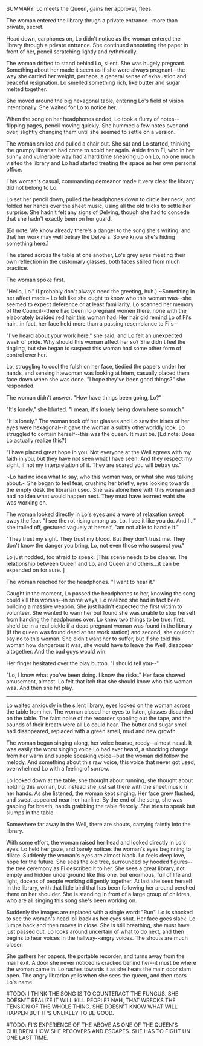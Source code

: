 SUMMARY: Lo meets the Queen, gains her approval, flees.

The woman entered the library thrugh a private entrance--more than private, secret. 

Head down, earphones on, Lo didn't notice as the woman entered the library through a private entrance. She continued annotating the paper in front of her, pencil scratching lightly and rythmically. 

The woman drifted to stand behind Lo, silent. She was hugely pregnant. Something about her made it seem as if she were always pregnant--the way she carried her weight, perhaps, a general sense of exhaustion and peaceful resignation.  Lo smelled something rich, like butter and sugar melted together. 

She moved around the big hexagonal table, entering Lo's field of vision intentionally. She waited for Lo to notice her. 

When the song on her headphones ended, Lo took a flurry of notes--flipping pages, pencil moving quickly. She hummed a few notes over and over, slightly changing them until she seemed to settle on a version. 

The woman smiled and pulled a chair out. She sat and Lo started, thinking the grumpy librarian had come to scold her again. Aside from Fi, who in her sunny and vulnerable way had a hard time sneaking up on Lo, no one much visited the library and Lo had started treating the space as her own personal office. 

This woman's casual, commanding demeanor made it very clear the library did not belong to Lo.

Lo set her pencil down, pulled the headphones down to circle her neck, and folded her hands over the sheet music, using all the old tricks to settle her surprise.  She hadn't felt any signs of Delving, though she had to concede that she hadn't exactly been on her guard.

[Ed note: We know already there's a danger to the song she's writing, and that her work may well betray the Delvers. So we know she's hiding something here.]

The stared across the table at one another, Lo's grey eyes meeting their own reflection in the customary glasses, both faces stilled from much practice.

The woman spoke first. 

"Hello, Lo." (I probably don't always need the greeting, huh.) ~Something in her affect made~ Lo felt like she ought to know who this woman was--she seemed to expect deference or at least familiarity. Lo scanned her memory of the Council--there had been no pregnant women there, none with the elaborately braided red hair this woman had.  Her hair did remind Lo of Fi's hair...in fact, her face held more than a passing resemblance to Fi's--

"I've heard about your work here," she said, and Lo felt an unexpected wash of pride. Why should this woman affect her so? She didn't feel the tingling, but she began to suspect this woman had some other form of control over her.

Lo, struggling to cool the fulsh on her face, tiedied the papers under her hands, and sensing htewoman was looking at htem, casually placed them face down when she was done.  "I hope they've been good things?" she responded. 

The woman didn't answer. "How have things been going, Lo?"

"It's lonely," she blurted. "I mean, it's lonely being down here so much."

"It is lonely." The woman took off her glasses and Lo saw the irises of her eyes were hexagonal--it gave the woman a subtly otherworldly look.  Lo struggled to contain herself--this was the queen. It must be. [Ed note: Does Lo actually realize this?]

"I have placed great hope in you. Not everyone at the Well agrees with my faith in you, but they have not seen what I have seen. And they respect my sight, if not my interpretation of it. They are scared you will betray us."

~Lo had no idea what to say, who this woman was, or what she was talking about.~ She began to feel fear, crushing her briefly, eyes looking towards the empty desk the librarian used.  She was alone here with this woman and had no idea what would happen next.  They must have learned waht she was working on. 

The woman looked directly in Lo's eyes and a wave of relaxation swept away the fear. "I see the rot rising among us, Lo. I see it like you do. And I..." she trailed off, gestured vaguely at herself, "am not able to handle it." 

"They trust my sight. They trust my blood.  But they don't trust me.  They don't know the danger you bring, Lo, not even those who suspect you."

Lo just nodded, too afraid to speak.  [This scene needs to be clearer. The relationship between Queen and Lo, and Queen and others...it can be expanded on for sure. ]

The woman reached for the headphones. "I want to hear it."

Caught in the moment, Lo passed the headphones to her, knowing the song could kill this woman--in some ways, Lo realized she had in fact been building a massive weapon. She just hadn't expected the first victim to volunteer. She wanted to warn her but found she was unable to stop herself from handing the headphones over.  Lo knew two things to be true: first, she'd be in a real pickle if a dead pregnant woman was found in the library (if the queen was found dead at her work station) and second, she couldn't say no to this woman.  She didn't want her to suffer, but if she told this woman how dangerous it was, she would have to leave the Well, disappear altogether.  And the bad guys would win. 

Her finger hesitated over the play button. "I should tell you--"

"Lo, I know what you've been doing. I know the risks." Her face showed amusement, almost. Lo felt that itch that she should know who this woman was. And then she hit play. 

---

Lo waited anxiously in the silent library, eyes locked on the woman across the table from her. The woman closed her eyes to listen, glasses discarded on the table. The faint noise of the recorder spooling out the tape, and the sounds of their breath were all Lo could hear.  The butter and sugar smell had disappeared, replaced with a green smell, mud and new growth.  

The woman began singing along, her voice hoarse, reedy--almost nasal.  It was easily the worst singing voice Lo had ever heard, a shocking change from her warm and supple speaking voice--but the woman did follow the melody. And something about this raw voice, this voice that never got used, overwhelmed Lo with a feeling of sorrow. 

Lo looked down at the table, she thought about running, she thought about holding this woman, but instead she just sat there with the sheet music in her hands.  As she listened, the woman kept singing. Her face grew flushed, and sweat appeared near her hairline.  By the end of the song, she was gasping for breath, hands grabbing the table fiercely. She tries to speak but slumps in the table. 

Somewhere far away in the Well, there are shouts, carrying faintly into the library. 

With some effort, the woman  raised her head and looked directly in Lo's eyes.  Lo held her gaze, and barely notices the woman's eyes beginning to dilate. Suddenly the woman's eyes are almost black.  Lo feels deep love, hope for the future. She sees the old tree, surrounded by hooded figures--the tree ceremony as Fi described it to her.  She sees a great library, not empty and hidden underground like this one, but enormous, full of life and light, dozens of people working diligently together. At last she sees herself in the library, with that little bird that has been following her around perched there on her shoulder. She is standing in front of a large group of children, who are all singing this song she's been working on.  

Suddenly the images are replaced with a single word: "Run".  Lo is shocked to see the woman's head loll back as her eyes shut. Her face goes slack.  Lo jumps back and then moves in close. She is still breathing, she must have just passed out.  Lo looks around uncertain of what to do next, and then begins to hear voices in the hallway--angry voices. The shouts are much closer. 

She gathers her papers, the portable recorder, and turns away from the main exit.  A door she never noticed is cracked behind her--it must be where the woman came in.  Lo rushes towards it as she hears the main door slam open. The angry librarian yells when she sees the queen, and then roars Lo's name.  

#TODO: I THINK THE SONG IS TO COUNTERACT THE FUNGUS.  SHE DOESN'T REALIZE IT WILL KILL PEOPLE? NAH, THAT WRECKS THE TENSION OF THE WHOLE THING.  SHE DOESN'T KNOW WHAT WILL HAPPEN BUT IT'S UNLIKELY TO BE GOOD.


#TODO: FI'S EXPERIENCE OF THE ABOVE AS ONE OF THE QUEEN'S CHILDREN.  HOW SHE RECOVERS AND ESCAPES. SHE HAS TO FIGHT UN ONE LAST TIME. 
